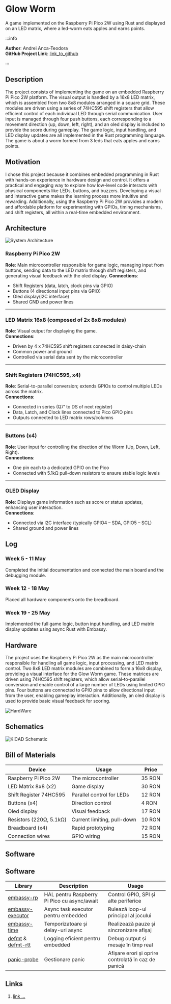 

# Glow Worm

A game implemented on the Raspberry Pi Pico 2W using Rust and displayed on an LED matrix, where a led-worm eats apples and earns points.

:::info

**Author**: Andrei Anca-Teodora \
**GitHub Project Link**: [link_to_github](https://github.com/UPB-PMRust-Students/proiect-Ancaa8)

:::

## Description

The project consists of implementing the game on an embedded Raspberry Pi Pico 2W platform. The visual output is handled by a 16x8 LED matrix, which is assembled from two 8x8 modules arranged in a square grid. These modules are driven using a series of 74HC595 shift registers that allow efficient control of each individual LED through serial communication. User input is managed through four push buttons, each corresponding to a movement direction (up, down, left, right), and an oled display is included to provide the score during gameplay. The game logic, input handling, and LED display updates are all implemented in the Rust programming language. The game is about a worm formed from 3 leds that eats apples and earns points.

## Motivation

I chose this project because it combines embedded programming in Rust with hands-on experience in hardware design and control. It offers a practical and engaging way to explore how low-level code interacts with physical components like LEDs, buttons, and buzzers. Developing a visual and interactive game makes the learning process more intuitive and rewarding. Additionally, using the Raspberry Pi Pico 2W provides a modern and affordable platform for experimenting with GPIOs, timing mechanisms, and shift registers, all within a real-time embedded environment.


## Architecture

![System Architecture](diagrama.webp)

### Raspberry Pi Pico 2W  
**Role**: Main microcontroller responsible for game logic, managing input from buttons, sending data to the LED matrix through shift registers, and generating visual feedback with the oled display.
**Connections**:  
- Shift Registers (data, latch, clock pins via GPIO)  
- Buttons (4 directional input pins via GPIO)  
- Oled display(I2C interface)
- Shared GND and power lines  

---

### LED Matrix 16x8 (composed of 2x 8x8 modules)  
**Role**: Visual output for displaying the game.  
**Connections**:  
- Driven by 4 x 74HC595 shift registers connected in daisy-chain  
- Common power and ground  
- Controlled via serial data sent by the microcontroller  

---

### Shift Registers (74HC595, x4)  
**Role**: Serial-to-parallel conversion; extends GPIOs to control multiple LEDs across the matrix.  
**Connections**:  
- Connected in series (Q7' to DS of next register)  
- Data, Latch, and Clock lines connected to Pico GPIO pins  
- Outputs connected to LED matrix rows/columns  

---

### Buttons (x4)  
**Role**: User input for controlling the direction of the Worm (Up, Down, Left, Right).  
**Connections**:  
- One pin each to a dedicated GPIO on the Pico  
- Connected with 5.1kΩ pull-down resistors to ensure stable logic levels  

---

### OLED Display  
**Role**: Displays game information such as score or status updates, enhancing user interaction.  
**Connections**:  
- Connected via I2C interface (typically GPIO4 – SDA, GPIO5 – SCL)  
- Shared ground and power lines



## Log

### Week 5 - 11 May  
Completed the initial documentation and connected the main board and the debugging module.

### Week 12 - 18 May  
Placed all hardware components onto the breadboard.

### Week 19 - 25 May
Implemented the full game logic, button input handling, and LED matrix display updates using async Rust with Embassy.


## Hardware


The project uses the Raspberry Pi Pico 2W as the main microcontroller responsible for handling all game logic, input processing, and LED matrix control. Two 8x8 LED matrix modules are combined to form a 16x8 display, providing a visual interface for the Glow Worm game. These matrices are driven using 74HC595 shift registers, which allow serial-to-parallel conversion and enable control of a large number of LEDs using limited GPIO pins. Four buttons are connected to GPIO pins to allow directional input from the user, enabling gameplay interaction. Additionally, an oled display is used to provide basic visual feedback for scoring.

![HardWare](hardware.webp)


## Schematics

![KiCAD Schematic](kicad_schema.svg)



## Bill of Materials

| Device                  | Usage                              | Price     |
|-------------------------|------------------------------------|-----------|
| Raspberry Pi Pico 2W    | The microcontroller                | 35 RON    |
| LED Matrix 8x8 (x2)     | Game display                       | 30 RON    |
| Shift Register 74HC595  | Parallel control for LEDs          | 12 RON    |
| Buttons (x4)            | Direction control                  | 4 RON     |
| Oled display            | Visual feedback                    | 17 RON    |
| Resistors (220Ω, 5.1kΩ) | Current limiting, pull-down        | 10 RON    |
| Breadboard (x4)         | Rapid prototyping                  | 72 RON    |
| Connection wires        | GPIO wiring                        | 15 RON    |

## Software


## Software

| Library                                                                 | Description                                 | Usage                                                   |
|-------------------------------------------------------------------------|---------------------------------------------|---------------------------------------------------------|
| [embassy-rp](https://github.com/embassy-rs/embassy)                     | HAL pentru Raspberry Pi Pico cu async/await | Control GPIO, SPI și alte periferice                    |
| [embassy-executor](https://github.com/embassy-rs/embassy)               | Async task executor pentru embedded         | Rulează loop-ul principal al jocului                    |
| [embassy-time](https://github.com/embassy-rs/embassy)                   | Temporizatoare și delay-uri async           | Realizează pauze și sincronizare afișaj                 |
| [defmt](https://github.com/knurling-rs/defmt) & [defmt-rtt](https://github.com/knurling-rs/defmt) | Logging eficient pentru embedded | Debug output și mesaje în timp real                     |
| [panic-probe](https://crates.io/crates/panic-probe)                     | Gestionare panic                            | Afișare erori și oprire controlată în caz de panică     |



## Links

1. [link ...](https://ocw.cs.pub.ro/courses/pm/prj2023/drtranca/snake)
